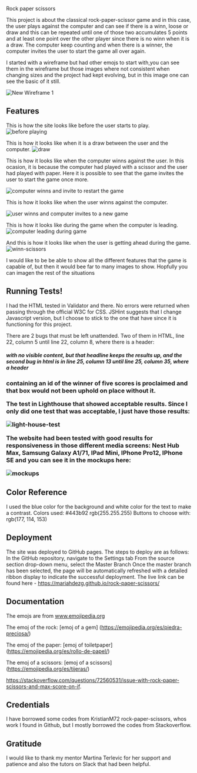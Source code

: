 Rock paper scissors

This project is about the classical rock-paper-scissor game and in this case, the user plays against the computer and can see if there is a winn, loose or draw and this can be repeated until one of those two accumulates 5 points and at least one point over the other player since there is no winn when it is a draw. The computer keep counting and when there is a winner, the computer invites the user to start the game all over again.

I started with a wireframe  but had other emojs to start with,you can see them in the wireframe but those images where not consistent when changing sizes and the project had kept evolving, but in this image one can see the basic of it still.

![New Wireframe 1](https://github.com/MariaHdezG/rock-paper-scissors/assets/125393563/d5a5f57e-2125-42a1-a54c-6d2c1f59c441)

## Features
This is how the site looks like before the user starts to play.
![before playing](https://github.com/MariaHdezG/rock-paper-scissors/assets/125393563/bc7d5113-4b5c-4aa9-a496-f647706abac3)

This is how it looks like when it is a draw between the user and the computer.
![draw](https://github.com/MariaHdezG/rock-paper-scissors/assets/125393563/5863dff9-5567-48aa-aeec-4aae27437fe6)

This is how it looks like when the computer winns against the user. In this ocasion, it is because the computer had played with a scissor and the user had played with paper. Here it is possible to see that the game invites the user to start the game once more.

![computer winns and invite to restart the game](https://github.com/MariaHdezG/rock-paper-scissors/assets/125393563/cdda4bf1-5ebe-48a3-bfc2-c4058e3a7fc3)

This is how it looks like when the user winns against the computer.

![user winns and computer invites to a new game](https://github.com/MariaHdezG/rock-paper-scissors/assets/125393563/b42d932d-c230-4e10-a944-dba674003b2c)

This is how it looks like during the game when the computer is leading.
![computer leading during game](https://github.com/MariaHdezG/rock-paper-scissors/assets/125393563/575add70-be38-4ee7-bcf9-01db8121746b)

And this is how it looks like when the user is getting ahead during the game.
![winn-scissors](https://github.com/MariaHdezG/rock-paper-scissors/assets/125393563/c4252b41-7357-4f8c-92a6-599036b77e6b)

I would like to be be able to show all the different features that the game is capable of, but then it would bee far to many images to show. Hopfully you can imagen the rest of the situations

## Running Tests!

I had the HTML tested in Validator and there. No errors were returned when passing through the official W3C for CSS. JSHint suggests that I change Javascript version, but I choose to stick to the one that have since it is functioning for this project.

There are 2 bugs that must be left unattended. Two of them in HTML, line 22, column 5 until line 22, column 8, where there is a header: <h5> with no visible content, but that headline keeps the results up, and the second bug in html is in line 25, column 13 until line 25, column 35, where a header <h3> containing an id of the winner of five scores is proclaimed and that box would not been uphold on place without it.

The test in Lighthouse that showed acceptable results. Since I only did one test that was acceptable, I just have those results:

![light-house-test](https://github.com/MariaHdezG/rock-paper-scissors/assets/125393563/727398b5-9a00-43fa-bf60-46b6e9b89d14)

The website had been tested with good results for responsiveness in those different media screens: Nest Hub Max, Samsung Galaxy A1/71, IPad Mini, IPhone Pro12, IPhone SE and you can see it in the mockups here:

![mockups](https://github.com/MariaHdezG/rock-paper-scissors/assets/125393563/e808aa2a-fa5b-4f82-8cc4-5e906467573c)

## Color Reference

I used the blue color for the background and white color for the text to make a contrast.
Colors used:
#443b92
rgb(255.255.255)
Buttons to choose with: rgb(177, 114, 153)

## Deployment

The site was deployed to GitHub pages. The steps to deploy are as follows: In the GitHub repository, navigate to the Settings tab From the source section drop-down menu, select the Master Branch Once the master branch has been selected, the page will be automatically refreshed with a detailed ribbon display to indicate the successful deployment. The live link can be found here - https://mariahdezg.github.io/rock-paper-scissors/

## Documentation

The emojs are from www.emojipedia.org 

The emoj of the rock:
[emoj of a gem] (https://emojipedia.org/es/piedra-preciosa/)

The emoj of the paper:
[emoj of toiletpaper] (https://emojipedia.org/es/rollo-de-papel/)

The emoj of a scissors:
[emoj of a scissors] (https://emojipedia.org/es/tijeras/)

 https://stackoverflow.com/questions/72560531/issue-with-rock-paper-scissors-and-max-score-on-if.

## Credentials

I have borrowed some codes from KristianM72 rock-paper-scissors, whos work I found in Github, but I mostly borrowed the codes from Stackoverflow.

## Gratitude

I would like to thank my mentor Martina Terlevic for her support and patience and also the tutors on Slack that had been helpful.
